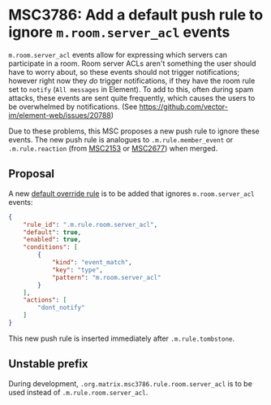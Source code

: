 # MSC3786: Add a default push rule to ignore `m.room.server_acl` events

`m.room.server_acl` events allow for expressing which servers can participate in
a room. Room server ACLs aren't something the user should have to worry about,
so these events should not trigger notifications; however right now they *do*
trigger notifications, if they have the room rule set to `notify` (`All
messages` in Element). To add to this, often during spam attacks, these events
are sent quite frequently, which causes the users to be overwhelmed by
notifications. (See <https://github.com/vector-im/element-web/issues/20788>)

Due to these problems, this MSC proposes a new push rule to ignore these events.
The new push rule is analogues to `.m.rule.member_event` or `.m.rule.reaction`
(from [MSC2153](https://github.com/matrix-org/matrix-spec-proposals/pull/2153)
or [MSC2677](https://github.com/matrix-org/matrix-spec-proposals/pull/2677))
when merged.

## Proposal

A new [default override
rule](https://spec.matrix.org/v1.2/client-server-api/#default-override-rules) is
to be added that ignores `m.room.server_acl` events:

```json
{
    "rule_id": ".m.rule.room.server_acl",
    "default": true,
    "enabled": true,
    "conditions": [
        {
            "kind": "event_match",
            "key": "type",
            "pattern": "m.room.server_acl"
        }
    ],
    "actions": [
        "dont_notify"
    ]
}
```

This new push rule is inserted immediately after `.m.rule.tombstone`.

## Unstable prefix

During development, `.org.matrix.msc3786.rule.room.server_acl` is to be used
instead of `.m.rule.room.server_acl`.
